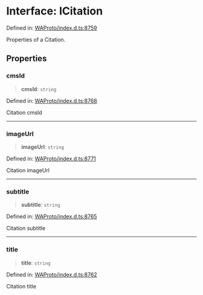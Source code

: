 # Interface: ICitation

Defined in: [WAProto/index.d.ts:8759](https://github.com/Fokusdotid/bail/blob/8b525f9ebcc20cb9acd0f880b6ad58976e38b117/WAProto/index.d.ts#L8759)

Properties of a Citation.

## Properties

### cmsId

> **cmsId**: `string`

Defined in: [WAProto/index.d.ts:8768](https://github.com/Fokusdotid/bail/blob/8b525f9ebcc20cb9acd0f880b6ad58976e38b117/WAProto/index.d.ts#L8768)

Citation cmsId

***

### imageUrl

> **imageUrl**: `string`

Defined in: [WAProto/index.d.ts:8771](https://github.com/Fokusdotid/bail/blob/8b525f9ebcc20cb9acd0f880b6ad58976e38b117/WAProto/index.d.ts#L8771)

Citation imageUrl

***

### subtitle

> **subtitle**: `string`

Defined in: [WAProto/index.d.ts:8765](https://github.com/Fokusdotid/bail/blob/8b525f9ebcc20cb9acd0f880b6ad58976e38b117/WAProto/index.d.ts#L8765)

Citation subtitle

***

### title

> **title**: `string`

Defined in: [WAProto/index.d.ts:8762](https://github.com/Fokusdotid/bail/blob/8b525f9ebcc20cb9acd0f880b6ad58976e38b117/WAProto/index.d.ts#L8762)

Citation title
